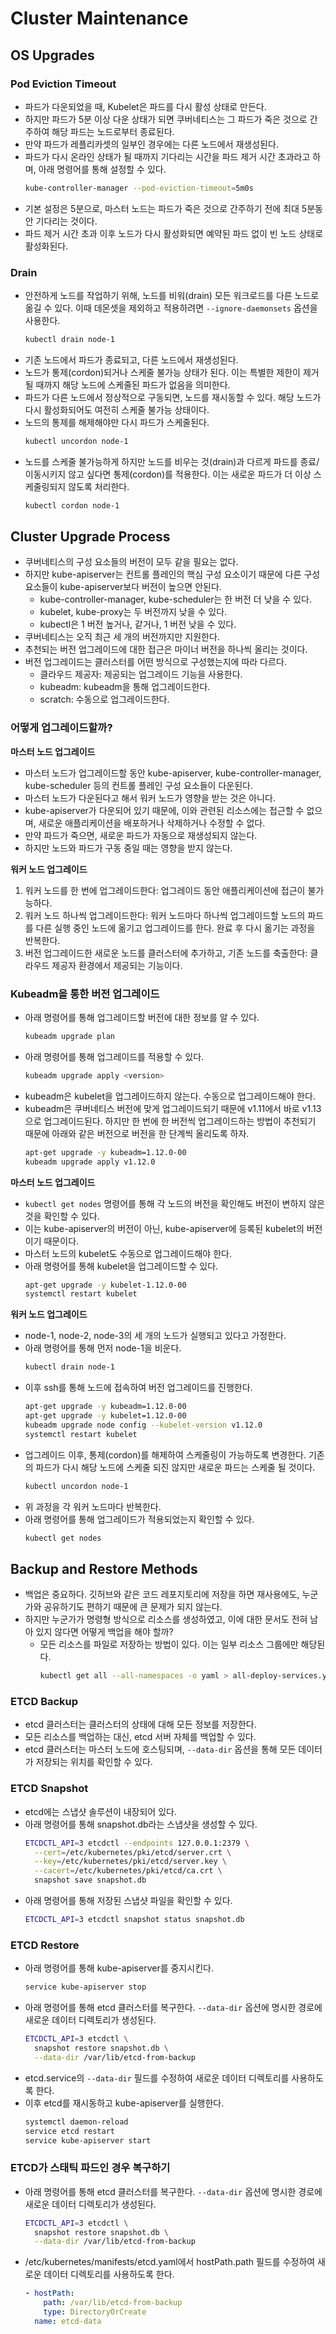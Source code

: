 # Cluster Maintenance

## OS Upgrades

### Pod Eviction Timeout

- 파드가 다운되었을 때, Kubelet은 파드를 다시 활성 상태로 만든다.
- 하지만 파드가 5분 이상 다운 상태가 되면 쿠버네티스는 그 파드가 죽은 것으로 간주하여 해당 파드는 노드로부터 종료된다.
- 만약 파드가 레플리카셋의 일부인 경우에는 다른 노드에서 재생성된다.
- 파드가 다시 온라인 상태가 될 때까지 기다리는 시간을 파드 제거 시간 초과라고 하며, 아래 명령어를 통해 설정할 수 있다.
  ```bash
  kube-controller-manager --pod-eviction-timeout=5m0s
  ```
- 기본 설정은 5분으로, 마스터 노드는 파드가 죽은 것으로 간주하기 전에 최대 5분동안 기다리는 것이다.
- 파드 제거 시간 초과 이후 노드가 다시 활성화되면 예약된 파드 없이 빈 노드 상태로 활성화된다.

### Drain

- 안전하게 노드를 작업하기 위해, 노드를 비워(drain) 모든 워크로드를 다른 노드로 옮길 수 있다. 이때 데몬셋을 제외하고 적용하려면 `--ignore-daemonsets` 옵션을 사용한다.
  ```bash
  kubectl drain node-1
  ```
- 기존 노드에서 파드가 종료되고, 다른 노드에서 재생성된다.
- 노드가 통제(cordon)되거나 스케줄 불가능 상태가 된다. 이는 특별한 제한이 제거될 때까지 해당 노드에 스케줄된 파드가 없음을 의미한다.
- 파드가 다른 노드에서 정상적으로 구동되면, 노드를 재시동할 수 있다. 해당 노드가 다시 활성화되어도 여전히 스케줄 불가능 상태이다.
- 노드의 통제를 해제해야만 다시 파드가 스케줄된다.
  ```bash
  kubectl uncordon node-1
  ```
- 노드를 스케줄 불가능하게 하지만 노드를 비우는 것(drain)과 다르게 파드를 종료/이동시키지 않고 싶다면 통제(cordon)를 적용한다. 이는 새로운 파드가 더 이상 스케줄링되지 않도록 처리한다.
  ```bash
  kubectl cordon node-1
  ```

## Cluster Upgrade Process

- 쿠버네티스의 구성 요소들의 버전이 모두 같을 필요는 없다.
- 하지만 kube-apiserver는 컨트롤 플레인의 핵심 구성 요소이기 때문에 다른 구성 요소들이 kube-apiserver보다 버전이 높으면 안된다.
  - kube-controller-manager, kube-scheduler는 한 버전 더 낮을 수 있다.
  - kubelet, kube-proxy는 두 버전까지 낮을 수 있다.
  - kubectl은 1 버전 높거나, 같거나, 1 버전 낮을 수 있다.
- 쿠버네티스는 오직 최근 세 개의 버전까지만 지원한다.
- 추천되는 버전 업그레이드에 대한 접근은 마이너 버전을 하나씩 올리는 것이다.
- 버전 업그레이드는 클러스터를 어떤 방식으로 구성했는지에 따라 다르다.
  - 클라우드 제공자: 제공되는 업그레이드 기능을 사용한다.
  - kubeadm: kubeadm을 통해 업그레이드한다.
  - scratch: 수동으로 업그레이드한다.

### 어떻게 업그레이드할까?

**마스터 노드 업그레이드**

- 마스터 노드가 업그레이드할 동안 kube-apiserver, kube-controller-manager, kube-scheduler 등의 컨트롤 플레인 구성 요소들이 다운된다.
- 마스터 노드가 다운된다고 해서 워커 노드가 영향을 받는 것은 아니다.
- kube-apiserver가 다운되어 있기 때문에, 이와 관련된 리소스에는 접근할 수 없으며, 새로운 애플리케이션을 배포하거나 삭제하거나 수정할 수 없다.
- 만약 파드가 죽으면, 새로운 파드가 자동으로 재생성되지 않는다.
- 하지만 노드와 파드가 구동 중일 때는 영향을 받지 않는다.

**워커 노드 업그레이드**

1. 워커 노드를 한 번에 업그레이드한다: 업그레이드 동안 애플리케이션에 접근이 불가능하다.
2. 워커 노드 하나씩 업그레이드한다: 워커 노드마다 하나씩 업그레이드할 노드의 파드를 다른 실행 중인 노드에 옮기고 업그레이드를 한다. 완료 후 다시 옮기는 과정을 반복한다.
3. 버전 업그레이드한 새로운 노드를 클러스터에 추가하고, 기존 노드를 축출한다: 클라우드 제공자 환경에서 제공되는 기능이다.

### Kubeadm을 통한 버전 업그레이드

- 아래 명령어를 통해 업그레이드할 버전에 대한 정보를 알 수 있다.
  ```bash
  kubeadm upgrade plan
  ```
- 아래 명령어를 통해 업그레이드를 적용할 수 있다.
  ```bash
  kubeadm upgrade apply <version>
  ```
- kubeadm은 kubelet을 업그레이드하지 않는다. 수동으로 업그레이드해야 한다.
- kubeadm은 쿠버네티스 버전에 맞게 업그레이드되기 때문에 v1.11에서 바로 v1.13으로 업그레이드된다. 하지만 한 번에 한 버전씩 업그레이드하는 방법이 추천되기 때문에 아래와 같은 버전으로 버전을 한
  단계씩 올리도록 하자.
  ```bash
  apt-get upgrade -y kubeadm=1.12.0-00
  kubeadm upgrade apply v1.12.0
  ```

**마스터 노드 업그레이드**

- `kubectl get nodes` 명령어를 통해 각 노드의 버전을 확인해도 버전이 변하지 않은 것을 확인할 수 있다.
- 이는 kube-apiserver의 버전이 아닌, kube-apiserver에 등록된 kubelet의 버전이기 때문이다.
- 마스터 노드의 kubelet도 수동으로 업그레이드해야 한다.
- 아래 명령어를 통해 kubelet을 업그레이드할 수 있다.
  ```bash
  apt-get upgrade -y kubelet-1.12.0-00
  systemctl restart kubelet
  ```

**워커 노드 업그레이드**

- node-1, node-2, node-3의 세 개의 노드가 실행되고 있다고 가정한다.
- 아래 명령어를 통해 먼저 node-1을 비운다.
  ```bash
  kubectl drain node-1
  ```
- 이후 ssh를 통해 노드에 접속하여 버전 업그레이드를 진행한다.
  ```bash
  apt-get upgrade -y kubeadm=1.12.0-00
  apt-get upgrade -y kubelet=1.12.0-00
  kubeadm upgrade node config --kubelet-version v1.12.0
  systemctl restart kubelet
  ```
- 업그레이드 이후, 통제(cordon)를 해제하여 스케줄링이 가능하도록 변경한다. 기존의 파드가 다시 해당 노드에 스케줄 되진 않지만 새로운 파드는 스케줄 될 것이다.
  ```bash
  kubectl uncordon node-1
  ```
- 위 과정을 각 워커 노드마다 반복한다.
- 아래 명령어를 통해 업그레이드가 적용되었는지 확인할 수 있다.
  ```bash
  kubectl get nodes
  ```

## Backup and Restore Methods

- 백업은 중요하다. 깃허브와 같은 코드 레포지토리에 저장을 하면 재사용에도, 누군가와 공유하기도 편하기 때문에 큰 문제가 되지 않는다.
- 하지만 누군가가 명령형 방식으로 리소스를 생성하였고, 이에 대한 문서도 전혀 남아 있지 않다면 어떻게 백업을 해야 할까?
  - 모든 리소스를 파일로 저장하는 방법이 있다. 이는 일부 리소스 그룹에만 해당된다.
    ```bash
    kubectl get all --all-namespaces -o yaml > all-deploy-services.yaml
    ```

### ETCD Backup

- etcd 클러스터는 클러스터의 상태에 대해 모든 정보를 저장한다.
- 모든 리소스를 백업하는 대신, etcd 서버 자체를 백업할 수 있다.
- etcd 클러스터는 마스터 노드에 호스팅되며, `--data-dir` 옵션을 통해 모든 데이터가 저장되는 위치를 확인할 수 있다.

### ETCD Snapshot

- etcd에는 스냅샷 솔루션이 내장되어 있다.
- 아래 명령어를 통해 snapshot.db라는 스냅샷을 생성할 수 있다.
  ```bash
  ETCDCTL_API=3 etcdctl --endpoints 127.0.0.1:2379 \
    --cert=/etc/kubernetes/pki/etcd/server.crt \
    --key=/etc/kubernetes/pki/etcd/server.key \
    --cacert=/etc/kubernetes/pki/etcd/ca.crt \
    snapshot save snapshot.db
  ```
- 아래 명령어를 통해 저장된 스냅샷 파일을 확인할 수 있다.
  ```bash
  ETCDCTL_API=3 etcdctl snapshot status snapshot.db
  ```

### ETCD Restore

- 아래 명령어를 통해 kube-apiserver를 중지시킨다.
  ```bash
  service kube-apiserver stop
  ```
- 아래 명령어를 통해 etcd 클러스터를 복구한다. `--data-dir` 옵션에 명시한 경로에 새로운 데이터 디렉토리가 생성된다.
  ```bash
  ETCDCTL_API=3 etcdctl \
    snapshot restore snapshot.db \
    --data-dir /var/lib/etcd-from-backup
  ```
- etcd.service의 `--data-dir` 필드를 수정하여 새로운 데이터 디렉토리를 사용하도록 한다.
- 이후 etcd를 재시동하고 kube-apiserver를 실행한다.
  ```bash
  systemctl daemon-reload
  service etcd restart
  service kube-apiserver start
  ```

### ETCD가 스태틱 파드인 경우 복구하기

- 아래 명령어를 통해 etcd 클러스터를 복구한다. `--data-dir` 옵션에 명시한 경로에 새로운 데이터 디렉토리가 생성된다.

  ```bash
  ETCDCTL_API=3 etcdctl \
    snapshot restore snapshot.db \
    --data-dir /var/lib/etcd-from-backup
  ```

- /etc/kubernetes/manifests/etcd.yaml에서 hostPath.path 필드를 수정하여 새로운 데이터 디렉토리를 사용하도록 한다.
  ```yaml
  - hostPath:
      path: /var/lib/etcd-from-backup
      type: DirectoryOrCreate
    name: etcd-data
  ```
